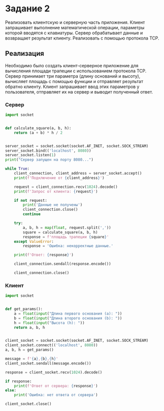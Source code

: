 # Задание 2

Реализовать клиентскую и серверную часть приложения. Клиент запрашивает выполнение математической операции, параметры которой вводятся с клавиатуры. Сервер обрабатывает данные и возвращает результат клиенту. Реализовать с помощью протокола TCP.

## Реализация
Необходимо было создать клиент-серверное приложение для вычисления площади трапеции с использованием протокола TCP. Сервер принимает три параметра (длину оснований и высоту), вычисляет площадь с помощью функции и отправляет результат обратно клиенту. Клиент запрашивает ввод этих параметров у пользователя, отправляет их на сервер и выводит полученный ответ.
### Сервер
```python
import socket


def calculate_square(a, b, h):
    return (a + b) * h / 2


server_socket = socket.socket(socket.AF_INET, socket.SOCK_STREAM)
server_socket.bind(('localhost', 8080))
server_socket.listen(1)
print("Сервер запущен на порту 8080...")

while True:
    client_connection, client_address = server_socket.accept()
    print(f'Подключение от {client_address}')

    request = client_connection.recv(1024).decode()
    print(f'Запрос от клиента: {request}')

    if not request:
        print('Данные не получены')
        client_connection.close()
        continue

    try:
        a, b, h = map(float, request.split(','))
        square = calculate_square(a, b, h)
        response = f'площадь трапеции {square}'
    except ValueError:
        response = 'Ошибка: некорректные данные.'

    print(f'Ответ: {response}')

    client_connection.sendall(response.encode())

    client_connection.close()

```
### Клиент
```python
import socket


def get_params():
    a = float(input("Длина первого основания (a): "))
    b = float(input("Длина второго основания (b): "))
    h = float(input("Высота (h): "))
    return a, b, h


client_socket = socket.socket(socket.AF_INET, socket.SOCK_STREAM)
client_socket.connect(('localhost', 8080))
a, b, h = get_params()

message = f'{a},{b},{h}'
client_socket.sendall(message.encode())

response = client_socket.recv(1024).decode()

if response:
    print(f'Ответ от сервера: {response}')
else:
    print('Ошибка: нет ответа от сервера')

client_socket.close()

```